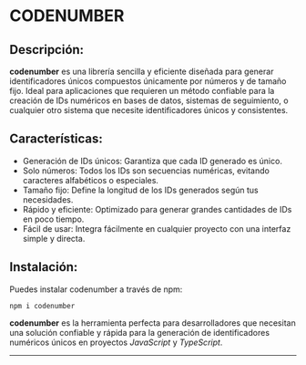 # CODENUMBER



## Descripción:
**codenumber** es una librería sencilla y eficiente diseñada para generar identificadores únicos compuestos únicamente por números y de tamaño fijo. Ideal para aplicaciones que requieren un método confiable para la creación de IDs numéricos en bases de datos, sistemas de seguimiento, o cualquier otro sistema que necesite identificadores únicos y consistentes.

## Características:

- Generación de IDs únicos: Garantiza que cada ID generado es único.
- Solo números: Todos los IDs son secuencias numéricas, evitando caracteres alfabéticos o especiales.
- Tamaño fijo: Define la longitud de los IDs generados según tus necesidades.
- Rápido y eficiente: Optimizado para generar grandes cantidades de IDs en poco tiempo.
- Fácil de usar: Integra fácilmente en cualquier proyecto con una interfaz simple y directa.


## Instalación:

Puedes instalar codenumber a través de npm:

```
npm i codenumber
```

**codenumber** es la herramienta perfecta para desarrolladores que necesitan una solución confiable y rápida para la generación de identificadores numéricos únicos en proyectos *JavaScript* y *TypeScript*.

---














